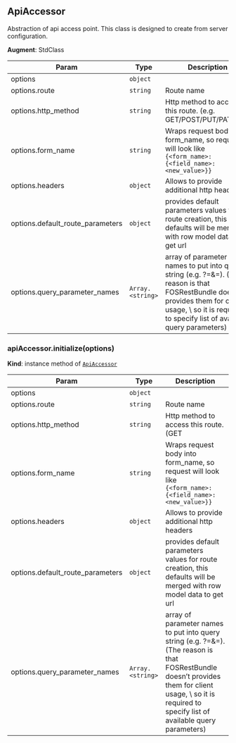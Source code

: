 <a name="module_ApiAccessor"></a>
## ApiAccessor
Abstraction of api access point. This class is designed to create from server configuration.

**Augment**: StdClass  

| Param | Type | Description |
| --- | --- | --- |
| options | <code>object</code> |  |
| options.route | <code>string</code> | Route name |
| options.http_method | <code>string</code> | Http method to access this route. (e.g. GET/POST/PUT/PATCH...) |
| options.form_name | <code>string</code> | Wraps request body into form_name, so request will look like                            `{<form_name>:{<field_name>: <new_value>}}` |
| options.headers | <code>object</code> | Allows to provide additional http headers |
| options.default_route_parameters | <code>object</code> | provides default parameters values for route creation,                            this defaults will be merged with row model data to get url |
| options.query_parameter_names | <code>Array.&lt;string&gt;</code> | array of parameter names to put into query string                         (e.g. ?<parameter-name>=<value>&<parameter-name>=<value>).                         (The reason is that FOSRestBundle doesn’t provides them for client usage, \                         so it is required to specify list of available query parameters) |

<a name="module_ApiAccessor#initialize"></a>
### apiAccessor.initialize(options)
**Kind**: instance method of <code>[ApiAccessor](#module_ApiAccessor)</code>  

| Param | Type | Description |
| --- | --- | --- |
| options | <code>object</code> |  |
| options.route | <code>string</code> | Route name |
| options.http_method | <code>string</code> | Http method to access this route. (GET|POST|PUT|PATCH...) |
| options.form_name | <code>string</code> | Wraps request body into form_name, so request will look like                            `{<form_name>:{<field_name>: <new_value>}}` |
| options.headers | <code>object</code> | Allows to provide additional http headers |
| options.default_route_parameters | <code>object</code> | provides default parameters values for route creation,                            this defaults will be merged with row model data to get url |
| options.query_parameter_names | <code>Array.&lt;string&gt;</code> | array of parameter names to put into query string                         (e.g. ?<parameter-name>=<value>&<parameter-name>=<value>).                         (The reason is that FOSRestBundle doesn’t provides them for client usage, \                         so it is required to specify list of available query parameters) |

